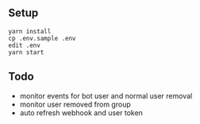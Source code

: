 ## Setup

```
yarn install
cp .env.sample .env
edit .env
yarn start
```


## Todo

- monitor events for bot user and normal user removal
- monitor user removed from group
- auto refresh webhook and user token
